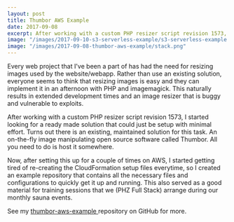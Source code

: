 ```yaml
---
layout: post
title: Thumbor AWS Example
date: 2017-09-08
excerpt: After working with a custom PHP resizer script revision 1573, I started looking for a ready made solution that could just be setup with minimal effort. Turns out there is an existing, maintained solution for this task.
image: "/images/2017-09-10-s3-serverless-example/s3-serverless-example.png"
image: "/images/2017-09-08-thumbor-aws-example/stack.png"
---
```


Every web project that I've been a part of has had the need for resizing images used by the website/webapp. Rather than use an existing solution, everyone seems to think that resizing images is easy and they can implement it in an afternoon with PHP and imagemagick. This naturally results in extended development times and an image resizer that is buggy and vulnerable to exploits.

After working with a custom PHP resizer script revision 1573, I started looking for a ready made solution that could just be setup with minimal effort. Turns out there is an existing, maintained solution for this task. An on-the-fly image manipulating open source software called Thumbor. All you need to do is host it somewhere.

Now, after setting this up for a couple of times on AWS, I started getting tired of re-creating the CloudFormation setup files everytime, so I created an example repository that contains all the necessary files and configurations to quickly get it up and running. This also served as a good material for training sessions that we (PHZ Full Stack) arrange during our monthly sauna events.

See my [thumbor-aws-example <i class="icon fa-github"></i>](https://github.com/Hallian/thumbor-aws-example) repository on GitHub for more.
